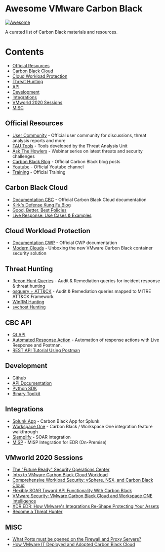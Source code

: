 # Awesome VMware Carbon Black 
[![Awesome](https://awesome.re/badge-flat2.svg)](https://awesome.re)

A curated list of Carbon Black materials and resources.

# Contents
- [Official Resources](#official-resources)
- [Carbon Black Cloud](#carbon-black-cloud)
- [Cloud Workload Protection](#cloud-workload-protection)
- [Threat Hunting](#threat-hunting)
- [API](#api)
- [Development](#development)
- [Integrations](#integrations)
- [VMworld 2020 Sessions](#VMworld-2020-sessions)
- [MISC](#misc)

## Official Resources 
- [User Community](https://community.carbonblack.com/) - Official user community for discussions, threat analysis reports and more
- [TAU Tools](https://github.com/carbonblack/tau-tools) - Tools developed by the Threat Analysis Unit
- [Ask The Howlers](https://www.carbonblack.com/resources/ask-the-howlers/) - Webinar series on latest threats and security challenges
- [Carbon Black Blog](https://www.carbonblack.com/blog/) - Official Carbon Black blog posts 
- [Youtube](https://www.youtube.com/c/Carbonblack-Incorporated/) - Official Youtube channel
- [Training](https://www.carbonblack.com/training/) - Official Training 

## Carbon Black Cloud
- [Documentation CBC](https://docs-staging.vmware.com/en/VMware-Carbon-Black-Cloud/services/carbon-black-cloud-user-guide/GUID-E55A92B9-B0C8-481E-97A0-61B997F4EAD3.html) - Official Carbon Black Cloud documentation
- [Kirk's Defense Kung Fu Blog](https://community.carbonblack.com/t5/Endpoint-Standard-Documents/Kirk-s-Defense-Kung-Fu-Blog/ta-p/67558)
- [Good, Better, Best Policies](https://community.carbonblack.com/t5/Endpoint-Standard-Discussions/Endpoint-Standard-Achieving-Good-Better-and-Best-Policies/m-p/40957/highlight/true#M3832)
- [Live Response: Use Cases & Examples](https://community.carbonblack.com/t5/Best-Practices/Live-Response-Use-Cases-and-Examples/gpm-p/80004)

## Cloud Workload Protection
- [Documentation CWP](https://docs-staging.vmware.com/en/VMware-Carbon-Black-Cloud-Workload/index.html) - Official CWP documentation
- [Modern Clouds](https://modernclouds.blog/2021/01/19/unboxing-the-new-carbon-black-container-security-solution/) - Unboxing the new VMware Carbon Black container security solution

## Threat Hunting
- [Recon Hunt Queries](https://rhq.reconinfosec.com/) - Audit & Remediation queries for incident response & threat hunting
- [osquery + ATT&CK](https:github.com/teoseller/osquery-attck) - Audit & Remediation queries mapped to MITRE ATT&CK Framework
- [WinRM Hunting](https://community.carbonblack.com/t5/Threat-Research-Docs/WinRM-Threat-Hunting-Part-1/ta-p/88100)
- [svchost Hunting](https://community.carbonblack.com/t5/Threat-Research-Docs/Basic-Primer-on-SVCHOST-Threat-Hunting-Queries/ta-p/90099)

## CBC API
- [Qt API](https://github.com/slist/cbapi-qt-demo)
- [Automated Response Action](https://community.carbonblack.com/t5/Developer-Relations-Docs/PSC-LiveResponse-Via-Postman-Example-Automated-Response-Actions/ta-p/89567) - Automation of response actions with Live Response and Postman. 
- [REST API Tutorial Using Postman](https://developer.carbonblack.com/2018/05/cb-defense-rest-api-tutorial-using-postman/)

## Development
- [Github](https://github.com/carbonblack) 
- [API Documentation](https://developer.carbonblack.com/) 
- [Python SDK](https://github.com/carbonblack/carbon-black-cloud-sdk-python)
- [Binary Toolkit](https://github.com/carbonblack/cbc-binary-toolkit)

## Integrations
- [Splunk App](https://splunkbase.splunk.com/app/5332/) - Carbon Black App for Splunk
- [Workspace One](https://www.youtube.com/watch?v=bAZIxhkuJhU&t=189s) - Carbon Black / Workspace One integration feature walkthrough
- [Siemplify](https://www.siemplify.co/partners/carbon-black/) - SOAR integration 
- [MISP](https://github.com/eCrimeLabs/MISP2CbR) - MISP Integration for EDR (On-Premise)

## VMworld 2020 Sessions
- [The "Future Ready" Security Operations Center](https://www.vmworld.com/en/video-library/video-landing.html?sessionid=1596071231908001rlwZ)
- [Intro to VMware Carbon Black Cloud Workload](https://www.vmworld.com/en/video-library/video-landing.html?sessionid=1591280213246001WZKr)
- [Comprehensive Workload Security: vSphere, NSX, and Carbon Black Cloud](https://www.vmworld.com/en/video-library/video-landing.html?sessionid=1591280408543001VI9S)
- [Flexibly SOAR Toward API Functionality With Carbon Black](https://www.vmworld.com/en/video-library/video-landing.html?sessionid=1585033737089001NaRI)
- [VMware Security: VMware Carbon Black Cloud and Workspace ONE Intelligence](https://www.vmworld.com/en/video-library/video-landing.html?sessionid=1584621522711001DIlS)
- [XDR EDR: How VMware's Integrations Re-Shape Protecting Your Assets](https://www.vmworld.com/en/video-library/video-landing.html?sessionid=1596214249540001Eav9)
- [Become a Threat Hunter](https://www.vmworld.com/en/video-library/video-landing.html?sessionid=1591217036405001PNXo)

## MISC
- [What Ports must be opened on the Firewall and Proxy Servers?](https://community.carbonblack.com/t5/Knowledge-Base/Carbon-Black-Cloud-What-Ports-must-be-opened-on-the-Firewall-and/ta-p/36295)
- [How VMware IT Deployed and Adopted Carbon Black Cloud](https://www.youtube.com/watch?v=VDrxddC3uHg&t=990s)
